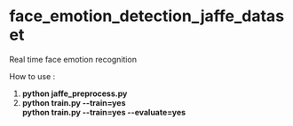 # face_emotion_detection_jaffe_dataset
Real time face emotion recognition

How to use :
  1.  **python jaffe_preprocess.py**
  2.  **python train.py --train=yes**     
      **python train.py --train=yes --evaluate=yes**
